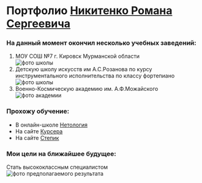 # Портфолио [Никитенко Романа Сергеевича](https://vk.com/id13761314)
### На данный момент окончил несколько учебных заведений:
1. МОУ СОШ №7 г. Кировск Мурманской области  
    ![фото школы](https://data12.proshkolu.ru/content/media/pic/std/6000000/5305000/5304536-2ade41e00dbae07d.jpg)
2. Детскую школу искусств им А.С.Розанова по курсу инструментального исполнительства по классу фортепиано  
    ![фото школы](https://tdmitsar.ru/upload/iblock/14e/14ec3ffc990b53fca35165fae4b625b3.JPG)
3. Военно-Космическую академию им. А.Ф.Можайского  
    ![фото академии](https://vka.mil.ru/upload/site5/document_news/8ZV2IVHLzT.jpg)  
### Прохожу обучение:
- В онлайн-школе [Нетология](https://netology.ru)
- На сайте [Курсера](https://www.coursera.org)
- На сайте [Степик](https://stepik.org)  
### Мои цели на ближайшее будущее:
Стать высококлассным специалистом ![фото предполагаемого результата](https://prexplore.ru/wp-content/uploads/2017/11/Fotolia_4310ription_XL.jpg)